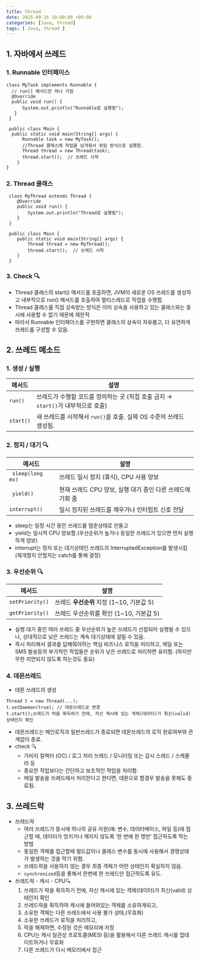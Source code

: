 ```yaml
---
title: thread
date: 2025-09-26 10:00:00 +09:00
categories: [Java, thread]
tags: [ Java, thread ]
---
```


## 1. 자바에서 쓰레드
### 1. Runnable 인터페이스
  ```
  class MyTask implements Runnable {
    // run() 메서드만 하나 가짐
    @Override
    public void run() { 
        System.out.println("Runnable로 실행됨");
     }
   }

   public class Main {
    public static void main(String[] args) {
        Runnable task = new MyTask();
        //Thread 클래스에 작업을 넘겨줘서 위임 방식으로 실행함.
        Thread thread = new Thread(task);
        thread.start();  // 쓰레드 시작
      }
  }
  ```


### 2. Thread 클래스
  ```
   class MyThread extends Thread {
      @Override
      public void run() {
          System.out.println("Thread로 실행됨");
      }
   }

   public class Main {
      public static void main(String[] args) {
          Thread thread = new MyThread();
          thread.start();  // 쓰레드 시작
      }
   }
  ```

### 3. Check 🔍
- Thread 클래스의 start() 메서드를 호출하면, JVM이 새로운 OS 쓰레드를 생성하고 내부적으로 run() 메서드를 호출하여 멀티스레드로 작업을 수행함.
- Thread 클래스를 직접 상속받는 방식은 이미 상속을 사용하고 있는 클래스와는 동시에 사용할 수 없기 때문에 제한적
- 따라서 Runnable 인터페이스를 구현하면 클래스의 상속이 자유롭고, 더 유연하게 쓰레드를 구성할 수 있음.

## 2. 쓰레드 메소드
### 1. 생성 / 실행

| 메서드            | 설명                 |
| ------ | ----------------------------- |
| `run()`                           | 쓰레드가 수행할 코드를 정의하는 곳 (직접 호출 금지 → `start()`가 내부적으로 호출)                         |
| `start()`                         | 새 쓰레드를 시작해서 `run()`을 호출. 실제 OS 수준의 쓰레드 생성됨.  |

### 2. 정지 / 대기 🔍

| 메서드            | 설명                 |
| ------ | ----------------------------- |
| `	sleep(long ms)`      | 쓰레드 일시 정지 (휴식), CPU 사용 양보 |
| `	yield()`      | 현재 쓰레드 CPU 양보, 실행 대기 중인 다른 쓰레드에 기회 줌 |
| `interrupt()`  | 	일시 정지된 쓰레드를 깨우거나 인터럽트 신호 전달 |

- sleep는 일정 시간 동안 쓰레드를 멈춘상태로 만들고
- yield는 일시적 CPU 양보함.(우선순위가 높거나 동일한 쓰레드가 있으면 먼저 실행하게 양보)
- interrupt는 정지 또는 대기상태인 쓰레드의 InterruptedException를 발생시킴(재개할지 안할지는 catch를 통해 결정)

### 3. 우선순위 🔍

| 메서드            | 설명                 |
| ------ | ----------------------------- |
| `setPriority()`  | 쓰레드 **우선순위** 지정 (1\~10, 기본값 5)  |
| `getPriority()`  | 쓰레드 우선순위를 확인 (1\~10, 기본값 5)  |

- 실행 대기 중인 여러 쓰레드 중 우선순위가 높은 쓰레드가 선점되어 실행될 수 있으나, 상대적으로 낮은 쓰레드는 계속 대기상태에 걸릴 수 있음.
- 즉시 처리해서 결과를 답해줘야하는 핵심 비즈니스 로직을 처리하고, 메일 또는 SMS 발송등의 부가적인 작업들은 순위가 낮은 쓰레드로 처리하면 유리함. (하지만 무한 지연되지 않도록 하는것도 중요)

### 4. 데몬쓰레드
- 데몬 쓰레드의 생성
 ```
 Thread t = new Thread(...);
 t.setDaemon(true); // 데몬쓰레드로 변경
 t.start();쓰레드가 락을 획득하기 전에, 자신 캐시에 있는 객체(데이터)가 최신(valid) 상태인지 확인
 ```
- 데몬쓰레드는 메인로직과 일반쓰레드가 종료되면 데몬쓰레드의 로직 완료여부와 관계없이 종료.
- check 🔍
    - 가비지 컬렉터 (GC) / 로그 처리 쓰레드 / 모니터링 또는 감시 스레드 / 스케줄러 등
    - 중요한 작업보다는 간단하고 보조적인 작업을 처리함.
    - 메일 발송을 쓰레드에서 처리한다고 한다면, 데몬으로 할경우 발송을 못해도 종료됨.
 
## 3. 쓰레드락 
 - 쓰레드락
   - 여러 쓰레드가 동시에 하나의 공유 자원(예: 변수, 데이터베이스, 파일 등)에 접근할 때, 데이터가 엉키거나 깨지지 않도록 ‘한 번에 한 명만’ 접근하도록 막는 방법
   - 동일한 객체를 접근할때 필드값이나 클래스 변수를 동시에 사용해서 경쟁상태가 발생하는 것을 막기 위함.
   - 쓰레드락을 사용하지 않는 경우 최종 객체가 어떤 상태인지 확실하지 않음.
   - `synchronized`등을 통해서 한번에 한 쓰레드만 접근하도록 유도.
 - 쓰레드락 - 캐시 - CPU🔍
   1) 쓰레드가 락을 획득하기 전에, 자신 캐시에 있는 객체(데이터)가 최신(valid) 상태인지 확인
   2) 쓰레드락을 획득하여 캐시에 들어와있는 객체를 소유하게되고,
   3) 소유한 객체는 다른 쓰레드에서 사용 불가 상태,(무효화)
   4) 소유한 쓰레드가 로직을 처리하고,
   5) 락을 해제하면, 수정된 것은 메모리에 저장
   6) CPU는 캐시 일관성 프로토콜(MESI 등)을 활용해서 다른 쓰레드 캐시를 업데이트하거나 무효화
   7) 다른 쓰레드가 다시 메모리에서 접근
